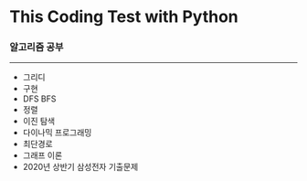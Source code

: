 # This Coding Test with Python

### 알고리즘 공부
----------------------

* 그리디
* 구현
* DFS BFS
* 정렬
* 이진 탐색
* 다이나믹 프로그래밍
* 최단경로
* 그래프 이론
* 2020년 상반기 삼성전자 기출문제
